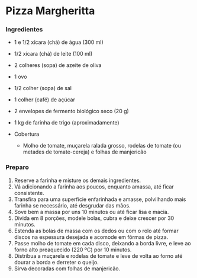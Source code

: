# Pizza Margheritta

### Ingredientes

- 1 e 1/2 xícara (chá) de água (300 ml)
- 1/2 xícara (chá) de leite (100 ml)
- 2 colheres (sopa) de azeite de oliva
- 1 ovo
- 1/2 colher (sopa) de sal
- 1 colher (café) de açúcar
- 2 envelopes de fermento biológico seco (20 g)
- 1 kg de farinha de trigo (aproximadamente)

- Cobertura
  - Molho de tomate, muçarela ralada grosso, rodelas de tomate (ou metades de tomate-cereja) e folhas de manjericão

### Preparo

1. Reserve a farinha e misture os demais ingredientes.
2. Vá adicionando a farinha aos poucos, enquanto amassa, até ficar consistente.
3. Transfira para uma superfície enfarinhada e amasse, polvilhando mais farinha se necessário, até desgrudar das mãos.
4. Sove bem a massa por uns 10 minutos ou até ficar lisa e macia.
5. Divida em 8 porções, modele bolas, cubra e deixe crescer por 30 minutos.
6. Estenda as bolas de massa com os dedos ou com o rolo até formar discos na espessura desejada e acomode em fôrmas de pizza.
7. Passe molho de tomate em cada disco, deixando a borda livre, e leve ao forno alto preaquecido (220 ºC) por 10 minutos.
8. Distribua a muçarela e rodelas de tomate e leve de volta ao forno até dourar a borda e derreter o queijo.
9. Sirva decoradas com folhas de manjericão.

